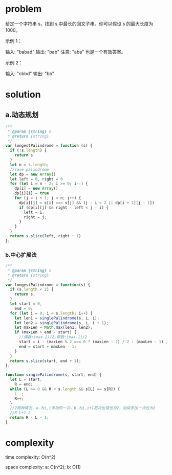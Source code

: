 # problem
给定一个字符串 s，找到 s 中最长的回文子串。你可以假设 s 的最大长度为 1000。

示例 1：

输入: "babad"
输出: "bab"
注意: "aba" 也是一个有效答案。

示例 2：

输入: "cbbd"
输出: "bb"
# solution
## a.动态规划
```javascript
/**
 * @param {string} s
 * @return {string}
 */
var longestPalindrome = function (s) {
  if (!s.length) {
    return s
  }
  let n = s.length;
  //save palindrome
  let dp = new Array()
  let left = 0, right = 0
  for (let i = n - 2; i >= 0; i--) {
    dp[i] = new Array()
    dp[i][i] = true
    for (j = i + 1; j < n; j++) {
      dp[i][j] = s[i] === s[j] && (j - i < 2 || dp[i + 1][j - 1])
      if (dp[i][j] && right - left < j - i) {
        left = i;
        right = j;
      }
    }
  }
  return s.slice(left, right + 1)
};
```
### b.中心扩展法
```javascript
/**
 * @param {string} s
 * @return {string}
 */
var longestPalindrome = function(s) {
  if (s.length < 2) {
    return s;
  }
  let start = 0,
    end = 0;
  for (let i = 0; i < s.length; i++) {
    let len1 = singlePalindrome(s, i, i);
    let len2 = singlePalindrome(s, i, i + 1);
    let maxLen = Math.max(len1, len2);
    if (maxLen > end - start) {
      //偶数:(max-2)/2,奇数:(max-1)/2
      start = i - (maxLen % 2 === 0 ? (maxLen - 2) / 2 : (maxLen - 1) / 2);
      end = start + maxLen - 1;
    }
  }
  return s.slice(start, end + 1);
};

function singlePalindrome(s, start, end) {
  let L = start,
    R = end;
  while (L >= 0 && R < s.length && s[L] == s[R]) {
    L--;
    R++;
  }
  //2两种情况，a.为i,i多加的一次，b.为i,i+1初次出错也为2，后续多加一次也为2
  //R-L+1-2
  return R - L - 1;
}
```
# complexity
time complexity: O(n^2)

space complexity: a: O(n^2); b: O(1)
